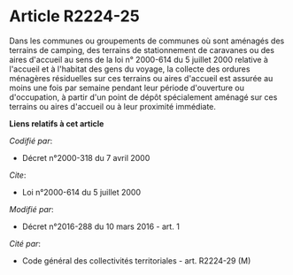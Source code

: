 # Article R2224-25

Dans les communes ou groupements de communes où sont aménagés des terrains de camping, des terrains de stationnement de
caravanes ou des aires d'accueil au sens de la loi n° 2000-614 du 5 juillet 2000 relative à l'accueil et à l'habitat des gens
du voyage, la collecte des ordures ménagères résiduelles sur ces terrains ou aires d'accueil est assurée au moins une fois
par semaine pendant leur période d'ouverture ou d'occupation, à partir d'un point de dépôt spécialement aménagé sur ces
terrains ou aires d'accueil ou à leur proximité immédiate.

**Liens relatifs à cet article**

_Codifié par_:

  - Décret n°2000-318 du 7 avril 2000

_Cite_:

  - Loi n°2000-614 du 5 juillet 2000

_Modifié par_:

  - Décret n°2016-288 du 10 mars 2016 - art. 1

_Cité par_:

  - Code général des collectivités territoriales - art. R2224-29 (M)
